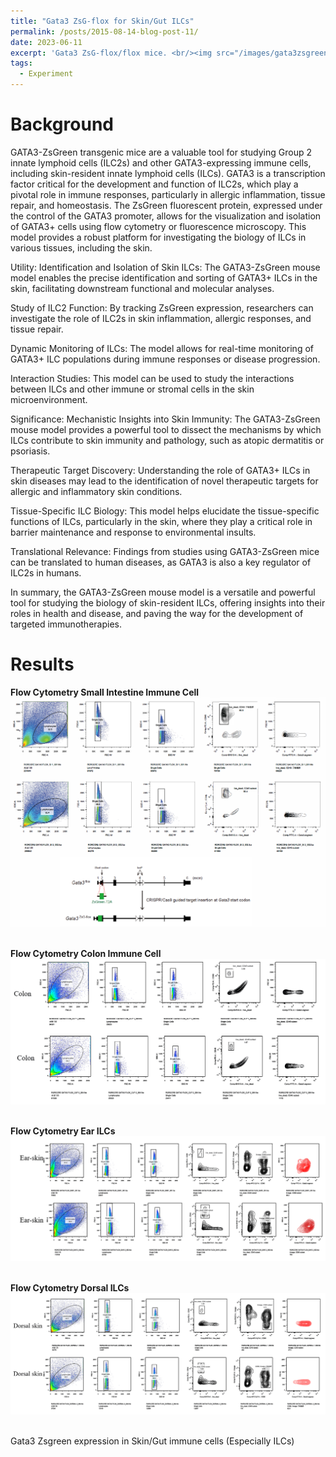 ```yaml
---
title: "Gata3 ZsG-flox for Skin/Gut ILCs"
permalink: /posts/2015-08-14-blog-post-11/
date: 2023-06-11
excerpt: 'Gata3 ZsG-flox/flox mice. <br/><img src="/images/gata3zsgreen_ILC.png" style="width:600px; height:550px;">'
tags:
  - Experiment
---
```


Background
======
GATA3-ZsGreen transgenic mice are a valuable tool for studying Group 2 innate lymphoid cells (ILC2s) and other GATA3-expressing immune cells, including skin-resident innate lymphoid cells (ILCs). GATA3 is a transcription factor critical for the development and function of ILC2s, which play a pivotal role in immune responses, particularly in allergic inflammation, tissue repair, and homeostasis. The ZsGreen fluorescent protein, expressed under the control of the GATA3 promoter, allows for the visualization and isolation of GATA3+ cells using flow cytometry or fluorescence microscopy. This model provides a robust platform for investigating the biology of ILCs in various tissues, including the skin.

Utility:
Identification and Isolation of Skin ILCs: The GATA3-ZsGreen mouse model enables the precise identification and sorting of GATA3+ ILCs in the skin, facilitating downstream functional and molecular analyses.

Study of ILC2 Function: By tracking ZsGreen expression, researchers can investigate the role of ILC2s in skin inflammation, allergic responses, and tissue repair.

Dynamic Monitoring of ILCs: The model allows for real-time monitoring of GATA3+ ILC populations during immune responses or disease progression.

Interaction Studies: This model can be used to study the interactions between ILCs and other immune or stromal cells in the skin microenvironment.

Significance:
Mechanistic Insights into Skin Immunity: The GATA3-ZsGreen mouse model provides a powerful tool to dissect the mechanisms by which ILCs contribute to skin immunity and pathology, such as atopic dermatitis or psoriasis.

Therapeutic Target Discovery: Understanding the role of GATA3+ ILCs in skin diseases may lead to the identification of novel therapeutic targets for allergic and inflammatory skin conditions.

Tissue-Specific ILC Biology: This model helps elucidate the tissue-specific functions of ILCs, particularly in the skin, where they play a critical role in barrier maintenance and response to environmental insults.

Translational Relevance: Findings from studies using GATA3-ZsGreen mice can be translated to human diseases, as GATA3 is also a key regulator of ILC2s in humans.

In summary, the GATA3-ZsGreen mouse model is a versatile and powerful tool for studying the biology of skin-resident ILCs, offering insights into their roles in health and disease, and paving the way for the development of targeted immunotherapies.

Results
======
**Flow Cytometry Small Intestine Immune Cell**<br/><img src="/images/gata3zsgreen_ILC.png"><br/><br/>

**Flow Cytometry Colon Immune Cell**<br/><img src="/images/gata3_zsgreen/gata3zsgreen_Colon.png"><br/><br/>

**Flow Cytometry Ear ILCs**<br/><img src="/images/gata3_zsgreen/gata3zsgreen_Ear.png"><br/><br/>

**Flow Cytometry Dorsal ILCs**<br/><img src="/images/gata3_zsgreen/gata3zsgreen_Dorsal.png"><br/><br/>

Gata3 Zsgreen expression in Skin/Gut immune cells (Especially ILCs)




